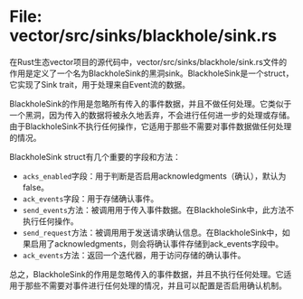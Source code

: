 # File: vector/src/sinks/blackhole/sink.rs

在Rust生态vector项目的源代码中，vector/src/sinks/blackhole/sink.rs文件的作用是定义了一个名为BlackholeSink的黑洞sink。BlackholeSink是一个struct，它实现了Sink trait，用于处理来自Event流的数据。

BlackholeSink的作用是忽略所有传入的事件数据，并且不做任何处理。它类似于一个黑洞，因为传入的数据将被永久地丢弃，不会进行任何进一步的处理或存储。由于BlackholeSink不执行任何操作，它适用于那些不需要对事件数据做任何处理的情况。

BlackholeSink struct有几个重要的字段和方法：
- `acks_enabled`字段：用于判断是否启用acknowledgments（确认），默认为false。
- `ack_events`字段：用于存储确认事件。
- `send_events`方法：被调用用于传入事件数据。在BlackholeSink中，此方法不执行任何操作。
- `send_request`方法：被调用用于发送请求确认信息。在BlackholeSink中，如果启用了acknowledgments，则会将确认事件存储到ack_events字段中。
- `ack_events`方法：返回一个迭代器，用于访问存储的确认事件。

总之，BlackholeSink的作用是忽略传入的事件数据，并且不执行任何处理。它适用于那些不需要对事件进行任何处理的情况，并且可以配置是否启用确认机制。

